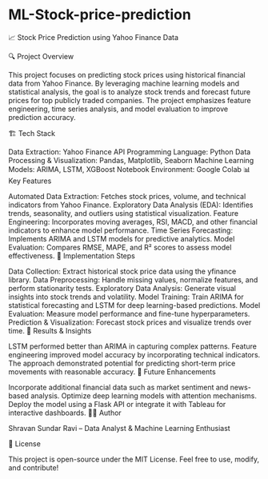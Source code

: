 # ML-Stock-price-prediction
📈 Stock Price Prediction using Yahoo Finance Data

🔍 Project Overview

This project focuses on predicting stock prices using historical financial data from Yahoo Finance. By leveraging machine learning models and statistical analysis, the goal is to analyze stock trends and forecast future prices for top publicly traded companies. The project emphasizes feature engineering, time series analysis, and model evaluation to improve prediction accuracy.

🏗️ Tech Stack

Data Extraction: Yahoo Finance API
Programming Language: Python
Data Processing & Visualization: Pandas, Matplotlib, Seaborn
Machine Learning Models: ARIMA, LSTM, XGBoost
Notebook Environment: Google Colab
📊 Key Features

Automated Data Extraction: Fetches stock prices, volume, and technical indicators from Yahoo Finance.
Exploratory Data Analysis (EDA): Identifies trends, seasonality, and outliers using statistical visualization.
Feature Engineering: Incorporates moving averages, RSI, MACD, and other financial indicators to enhance model performance.
Time Series Forecasting: Implements ARIMA and LSTM models for predictive analytics.
Model Evaluation: Compares RMSE, MAPE, and R² scores to assess model effectiveness.
📌 Implementation Steps

Data Collection: Extract historical stock price data using the yfinance library.
Data Preprocessing: Handle missing values, normalize features, and perform stationarity tests.
Exploratory Data Analysis: Generate visual insights into stock trends and volatility.
Model Training: Train ARIMA for statistical forecasting and LSTM for deep learning-based predictions.
Model Evaluation: Measure model performance and fine-tune hyperparameters.
Prediction & Visualization: Forecast stock prices and visualize trends over time.
🚀 Results & Insights

LSTM performed better than ARIMA in capturing complex patterns.
Feature engineering improved model accuracy by incorporating technical indicators.
The approach demonstrated potential for predicting short-term price movements with reasonable accuracy.
🔮 Future Enhancements

Incorporate additional financial data such as market sentiment and news-based analysis.
Optimize deep learning models with attention mechanisms.
Deploy the model using a Flask API or integrate it with Tableau for interactive dashboards.
👨‍💻 Author

Shravan Sundar Ravi – Data Analyst & Machine Learning Enthusiast

📜 License

This project is open-source under the MIT License. Feel free to use, modify, and contribute!


